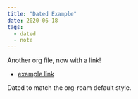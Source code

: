 ```yaml
---
title: "Dated Example"
date: 2020-06-18
tags:
  - dated
  - note
---
```



Another org file, now with a link!

- [example link](/notes/example)

Dated to match the org-roam default style.